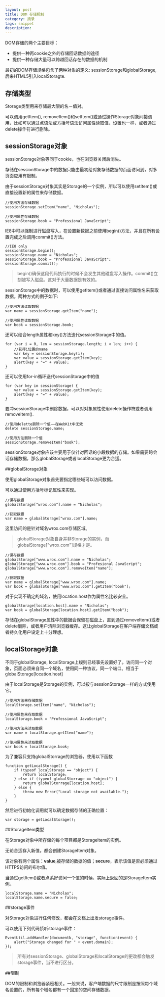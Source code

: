 ```yaml
---
layout: post
title: DOM 存储机制
category: 摘录
tags: snippet
description: 
---
```

DOM存储的两个主要目标：

- 提供一种再cookie之外的存储回话数据的途径
- 提供一种存储大量可以跨越回话存在的数据的机制

最初的DOM存储规格包含了两种对象的定义: sessionStorage和globalStorage, 后来HTML5引入localStoragte.

## 存储类型

Storage类型用来存储最大限的名－值对。

可以调用getItem(), removeItem()和setItem()或通过操作Storage对象间接调用，比如可以通过点语法或方括号语法访问属性读取值，设置也一样，或者通过delete操作符进行删除。

## sessionStorage对象

sessionStorage对象等同于cookie，也在浏览器关闭后消失。

存储在sessionStorage中的数据只能由最初给对象存储数据的页面访问到，对多页面应用有限制。

由于sessionStorage对象其实是Storage的一个实例，所以可以使用setItem()或直接设置新的属性来存储数据。

```
//使用方法存储数据
sessionStorage.setItem("name", "Nicholas");

//使用属性存储数据
sessionStorage.book = "Professional JavaScript";
```

IE8中可以强制进行磁盘写入，在设置新数据之前使用begin()方法，并且在所有设置完成之后调用commit()方法。

```
//IE8 only
sessionStorage.begin();
sessionStorage.name = "Nicholas";
sessionStorage.book = "Professional JavaScript";
sessionStorage.commit();
```
> begin()确保这段代码执行的时候不会发生其他磁盘写入操作。commit()立刻被写入磁盘。这对于大量数据是有效的。

sessionStorage中的数据时，可以使用getItem()或者通过直接访问属性名来获取数据。两种方式的例子如下:

```
//使用方法读取数据
var name = sessionStorage.getItem("name");

//使用属性读取数据
var book = sessionStorage.book;
```

还可以结合length属性和key()方法迭代sessionStorage中的值。

```
for (var i = 0, len = sessionStorage.length; i < len; i++) {
    //获得i位置的name
    var key = sessionStorage.key(i);
    var value = sessionStorage.getItem(key);
    alert(key + "=" + value);
}
```
还可以使用for-in循环迭代sessionStorage中的值

```
for (var key in sessionStorage) {
    var value = sessionStorage.getItem(key);
    alert(key + "=" + value);
}
```

要冲sessionStorage中删除数据，可以对对象属性使用delete操作符或者调用removeItem().

```
//使用delette删除一个值——在WebKit中无效
delete sessionStorage.name;

//使用方法删除一个值
sessionStorage.removeItem("book");
```

sessionStorage对象应该主要用于仅针对回话的小段数据的存储。如果需要跨会话存储数据，那么globalStorage或者localStorage更为合适。

##globalStorage对象

使用globalStorage对象首先要指定哪些域可以访问数据。

可以通过使用方括号标记属性来实现。

```
//保存数据
globalStorage["wrox.com"].name = "Nicholas";

//获取数据
var name = globalStorage["wrox.com"].name;
```

这里访问的是针对域名wrox.com存储区域。
> globalStorage对象自身并非Storage的实例，而globalStorage["wrox.com"]规格才是。

```
//保存数据
globalStorage["www.wrox.com"].name = "Nicholas";
globalStorage["www.wrox.com"].book = "Profesional JavaScript";
globalStorage["www.wrox.com"].removeItem("name");

//获取数据
var name = globalStorage["www.wrox.com"].name;
var book = globalStorage["www.wrox.com"].getItem("book");
```

对于实现不确定的域名，使用location.host作为属性名比较安全。

```
globalStorage[location.host].name = "Nicholas";
var book = globalStorage[location.host].getItem("book");
```

存储在globalStorage属性中的数据会保留在磁盘上，直到通过removeItem()或者delete删除，或者用户清除浏览器缓存。这让globalStorage在客户端存储文档或者持久化用户设定上十分理想。

## localStorage对象

不同于globalStorage, localStorage上规则已经事先设置好了。访问同一个对象，页面必须来自同一个域名，使用同一种协议，同一个端口。相当于globalStorage[location.host]

由于localStorage是Storage的实例，可以按与sessionStorage一样的方式使用它。

```
//使用方法来存储数据
localStorage.setItem("name", "Nicholas");

//使用属性来存取数据
localStorage.book = "Professional JavaScript";

//使用方法来读取数据
var name = localStorage.getItem("name");

//使用属性来读取数据
var book = localStorage.book;
```

为了兼容只支持globalStorrage的浏览器，使用以下函数

```
function getLocalStorage() {
    if (typeof localStorage == "object") {
        return localStorage;
    } else if (typeof globalStorrage == "object") {
        return globalStorrage[location.host];
    } else {
        throw new Error("Local storage not available.");
    }
}
```

然后进行初始化调用就可以确定数据存储的正确位置：

```
var storage = getLocalStorage();
```

##StorageItem类型

在Storage对象中所存储的每个项目都是StorageItem的实例。

无论合适存入新值，都会创建StorageItem对象。

该对象有两个属性：**value**,被存储的数据的值；**secure**，表示该值是否必须通过HTTPS访问的布尔值。

当通过getItem()或者点系好访问一个值的时候，实际上返回的是StorageItem实例。

```
localStorage.name = "Nicholas";
localStorage.name.secure = false;
```

##storage事件

对Storage对象进行任何修改，都会在文档上出发storage事件。

可以使用下列代码侦听storage事件：

```
EventUtil.addHandler(documentk, "storage", function(event) {
    alert("Storage changed for " + event.domain);
});
```

> 所有对sessionStorage、globalStorage和localStorage的更改都会触发storage事件，当不进行区分。

##限制

DOM的限制和浏览器紧密相关。一般来说，客户端数据的尺寸限制是按照每个域名设置的，所有每个域名都有一个固定的空间存储数据。



